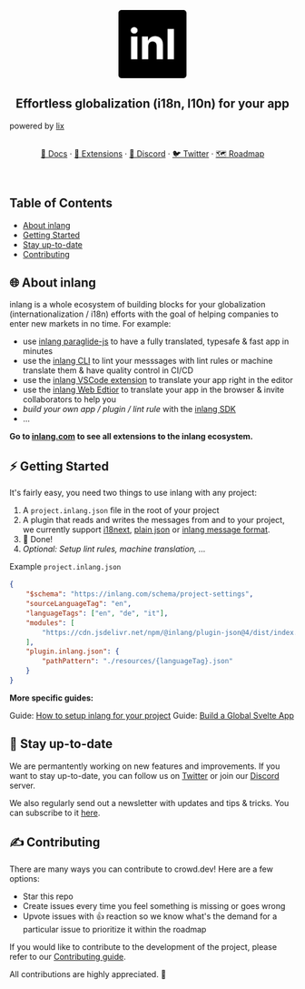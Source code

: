 <p align="center">
  <a href="https://github.com/inlang/monorepo">  </a>

  <img src="https://github.com/inlang/monorepo/blob/main/inlang/assets/logo_rounded.png?raw=true" alt="inlang icon" width="120px">
  
  <h2 align="center">
    Effortless globalization (i18n, l10n) for your app
  </h2>
  
  <span align="center">powered by <a href="https://github.com/inlang/monorepo/tree/main/lix" target="_blank">lix</span>
  
  <p align="center">
    <br>
    <a href='https://inlang.com/documentation' target="_blank">📄 Docs</a>
    ·
    <a href='https://inlang.com/c/application' target="_blank">🧩 Extensions</a>
    ·
    <a href='https://discord.gg/gdMPPWy57R' target="_blank">💙 Discord</a>
    ·
    <a href='https://twitter.com/inlangHQ' target="_blank">🐦 Twitter</a>
    ·
    <a href='https://github.com/orgs/inlang/projects/39' target="_blank">🗺️ Roadmap</a>
  </p>
</p>

<br>

<!-- BODY -->

## Table of Contents

- [About inlang](#🌐-about-inlang)
- [Getting Started](#⚡️-getting-started)
- [Stay up-to-date](#🔔-stay-up-to-date)
- [Contributing](#✍️-contributing)

## 🌐 About inlang

inlang is a whole ecosystem of building blocks for your globalization (internationalization / i18n) efforts with the goal of helping companies to enter new markets in no time. For example:

- use [inlang paraglide-js](./inlang-paraglide-js) to have a fully translated, typesafe & fast app in minutes
- use the [inlang CLI](./inlang-cli) to lint your messsages with lint rules or machine translate them & have quality control in CI/CD
- use the [inlang VSCode extension](./inlang-vscode) to translate your app right in the editor
- use the [inlang Web Edtior](./inlang-web-editor) to translate your app in the browser & invite collaborators to help you
- *build your own app / plugin / lint rule* with the [inlang SDK](./inlang-api)
- ...

**Go to [inlang.com](https://inlang.com) to see all extensions to the inlang ecosystem.**

## ⚡️ Getting Started

It's fairly easy, you need two things to use inlang with any project:

1. A `project.inlang.json` file in the root of your project
2. A plugin that reads and writes the messages from and to your project, we currently support [i18next](https://inlang.com/m/3i8bor92/plugin-inlang-i18next), [plain json](https://inlang.com/m/ig84ng0o/plugin-inlang-json) or [inlang message format](https://inlang.com/m/reootnfj/plugin-inlang-messageFormat).
3. 🏁 Done!
4. *Optional: Setup lint rules, machine translation, ...*

Example `project.inlang.json`
```json
{
	"$schema": "https://inlang.com/schema/project-settings",
	"sourceLanguageTag": "en",
	"languageTags": ["en", "de", "it"],
	"modules": [
		"https://cdn.jsdelivr.net/npm/@inlang/plugin-json@4/dist/index.js"
	],
	"plugin.inlang.json": {
		"pathPattern": "./resources/{languageTag}.json"
	}
}
```

**More specific guides:**

Guide: [How to setup inlang for your project](https://inlang.com/g/49fn9ggo/guide-niklasbuchfink-howToSetupInlang#)
Guide: [Build a Global Svelte App](https://inlang.com/g/2fg8ng94/guide-nilsjacobsen-buildAGlobalSvelteApp)

## 🔔 Stay up-to-date

We are permantently working on new features and improvements. If you want to stay up-to-date, you can follow us on [Twitter](https://twitter.com/inlangHQ) or join our [Discord](https://discord.gg/gdMPPWy57R) server. 

We also regularly send out a newsletter with updates and tips & tricks. You can subscribe to it [here](https://inlang.com/newsletter).


## ✍️ Contributing

There are many ways you can contribute to crowd.dev! Here are a few options:

- Star this repo
- Create issues every time you feel something is missing or goes wrong
- Upvote issues with 👍 reaction so we know what's the demand for a particular issue to prioritize it within the roadmap

If you would like to contribute to the development of the project, please refer to our [Contributing guide](https://github.com/CrowdDotDev/crowd.dev/blob/main/CONTRIBUTING.md).

All contributions are highly appreciated. 🙏
